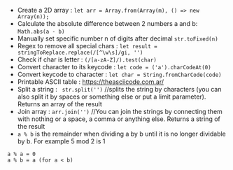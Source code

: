 - Create a 2D array :  ```let arr = Array.from(Array(m), () => new Array(n));```
- Calculate the absolute difference between 2 numbers a and b: ```Math.abs(a - b)```
- Manually set specific number n of digits after decimal ```str.toFixed(n)```
- Regex to remove all special chars : ```let result = stringToReplace.replace(/[^\w\s]/gi, '')```
- Check if char is letter : ```(/[a-zA-Z]/).test(char)``` 
- Convert character to its keycode : ```let code = ('a').charCodeAt(0)```
- Convert keycode to character : ```let char = String.fromCharCode(code)```
- Printable ASCII table : https://theasciicode.com.ar/
- Split a string : ``` str.split('')``` //splits the string by characters (you can also split it by spaces or something else or put a limit parameter). Returns an array of the result
- Join array : ```arr.join('')``` //You can join the strings by connecting them with nothing or a space, a comma or anything else. Returns a string of the result 
- ```a % b``` is the remainder when dividing a by b until it is no longer dividable by b. For example 5 mod 2 is 1
```
a % a = 0
a % b = a (for a < b)
```
